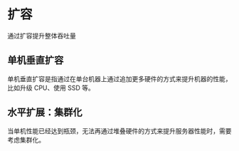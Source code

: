 # 扩容

通过扩容提升整体吞吐量

## 单机垂直扩容

单机垂直扩容是指通过在单台机器上通过追加更多硬件的方式来提升机器的性能，比如升级 CPU、使用 SSD 等。

## 水平扩展：集群化

当单机性能已经达到瓶颈，无法再通过堆叠硬件的方式来提升服务器性能时，需要考虑集群化。

